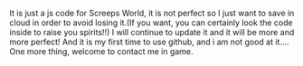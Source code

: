 It is just a js code for Screeps World, it is not perfect so I just want to save in cloud in order to avoid losing it.(If you want, you can certainly look the code inside to raise you spirits!!)
I will continue to update it and it will be more and more perfect!
And it is my first time to use github, and i am not good at it....
One more thing, welcome to contact me in game.
